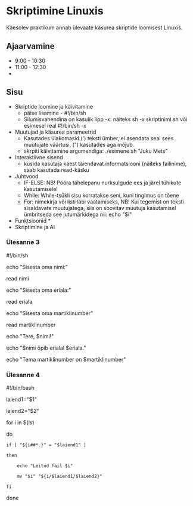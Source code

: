 # Skriptimine Linuxis
Käesolev praktikum annab ülevaate käsurea skriptide loomisest Linuxis.

## Ajaarvamine
* 9:00 - 10:30
* 11:00 - 12:30
* 


## Sisu
* Skriptide loomine ja käivitamine
  * päise lisamine - #!/bin/sh
  * Silumisvahendina on kasulik lipp -x: näiteks sh -x skriptinimi.sh või esimesel real #!/bin/sh -x
* Muutujad ja käsurea parameetrid
  * Kasutades ülakomasid (') teksti ümber, ei asendata seal sees muutujate väärtusi, (") kasutades aga mõjub.
  * skrpiti käivitamine argumendiga: ./esimene.sh "Juku Mets"
* Interaktiivne sisend
  * küsida kasutaja käest täiendavat informatsiooni (näiteks failinime), saab kasutada read-käsku
* Juhtvood
  * IF-ELSE: NB! Pööra tähelepanu nurksulgude ees ja järel tühikute kasutamisele!
  * While: While-tsükli sisu korratakse seni, kuni tingimus on tõene
  * For: nimekirja või listi läbi vaatamiseks, NB! Kui tegemist on teksti sisaldavate muutujatega, siis on soovitav muutuja kasutamisel ümbritseda see jutumärkidega nii: echo "$i"
* Funktsioonid
  * 
* Skriptimine ja AI

### Ülesanne 3
#!/bin/sh

echo "Sisesta oma nimi:"

read nimi

echo "Sisesta oma eriala:"

read eriala

echo "Sisesta oma martiklinumber"

read martiklinumber

echo "Tere, $nimi!"

echo "$nimi õpib erialal $eriala."

echo "Tema martiklinumber on $martiklinumber"

### Ülesanne 4
#!/bin/bash

laiend1="$1" 

laiend2="$2" 



for i in $(ls)

do

    if [ "${i##*.}" = "$laiend1" ]

    then

        echo "Leitud fail $i"

        mv "$i" "${i/$laiend1/$laiend2}"

    fi

done


